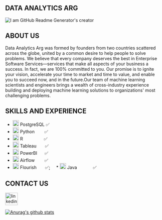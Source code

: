## DATA ANALYTICS ARG

![I am GitHub Readme Generator's creator](https://mvazquezmassaro.github.io/infovis/data_s.png)

## ABOUT US
Data Analytics Arg was formed by founders from two countries scattered across the globe, united by a common desire to help people to solve problems. We believe that every company deserves the best in Enterprise Software Services—services that make all aspects of your business a success. In fact, we are 100% committed to you. Our promise is to ignite your vision, accelerate your time to market and time to value, and enable you to succeed now, and in the future.Our team of machine learning scientists and engineers brings a wealth of cross-industry experience building and deploying machine learning solutions to organizations' most challenging problems.




## SKILLS AND EXPERIENCE

* <img src='https://mvazquezmassaro.github.io/infovis/postgresql.svg' alt='sql' height='19' width="20"> PostgreSQL&nbsp;:white_check_mark:
* <img src='https://upload.wikimedia.org/wikipedia/commons/thumb/0/0a/Python.svg/48px-Python.svg.png' alt='python' height='19' width="20"> Python&nbsp;&nbsp;&nbsp;&nbsp;&nbsp;&nbsp;&nbsp;&nbsp;:white_check_mark:
* <img src='https://www.r-project.org/logo/Rlogo.svg' alt='linkedin' height='19' width="20">  R&nbsp; &nbsp; &nbsp; &nbsp;&nbsp;&nbsp;&nbsp;&nbsp;&nbsp;&nbsp;&nbsp;&nbsp;&nbsp; :white_check_mark:  
* <img src='https://mvazquezmassaro.github.io//infovis/tableau-software.svg' alt='tableau' height='19' width="20"> Tableau&nbsp;&nbsp;&nbsp;&nbsp;&nbsp;&nbsp;&nbsp;:white_check_mark:    
* <img src='https://mvazquezmassaro.github.io/infovis/powerbi.svg' alt='powerbi' height='19' width="20"> PowerBI&nbsp;&nbsp;&nbsp;&nbsp;&nbsp;&nbsp;:white_check_mark: 
* <img src='https://airflow.apache.org/images/feature-image.png' alt='Airflow' height='19' width="20"> Airflow&nbsp;&nbsp;&nbsp;&nbsp;&nbsp;&nbsp;&nbsp;&nbsp;:white_check_mark:
* <img src='https://mvazquezmassaro.github.io/infovis/flourish.svg' alt='flourish' height='19' width="20"> Flourish&nbsp;&nbsp;&nbsp;&nbsp;&nbsp;&nbsp;&nbsp;:white_check_mark:;&nbsp;&nbsp;&nbsp;&nbsp;&nbsp;* <img src='https://mvazquezmassaro.github.io/infovis/java.svg' alt='java' height='19' width="20"> Java&nbsp;&nbsp;&nbsp;&nbsp;&nbsp;&nbsp;&nbsp;&nbsp;&nbsp;&nbsp;&nbsp;&nbsp;&nbsp;:white_check_mark:   




## CONTACT US
[<img src='https://mvazquezmassaro.github.io//infovis/linkedin-svgrepo-com.svg' alt='linkedin' height='40'>](https://www.linkedin.com/in/maximiliano-vazquez-massaro-3173a170/)  

[![Anurag's github stats](https://github-readme-stats.vercel.app/api?username=data-analytics-arg)](https://github.com/anuraghazra/github-readme-stats)
